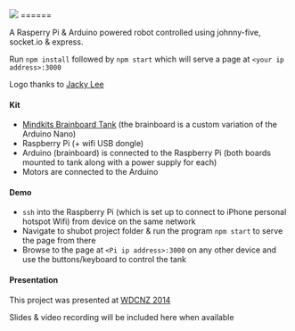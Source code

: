 <img src="http://i.imgur.com/x9zhoJU.png" />
======

A Rasperry Pi & Arduino powered robot controlled using johnny-five, socket.io & express.

Run `npm install` followed by `npm start` which will serve a page at `<your ip address>:3000`

Logo thanks to [Jacky Lee](http://jackylee.co/100logos/2014/07/09/day-33.html)

#### Kit

- <a href="http://www.mindkits.co.nz/store/kits/brainboard-tank-robot-with-bluetooth-control">Mindkits Brainboard Tank</a> (the brainboard is a custom variation of the Arduino Nano)
- Raspberry Pi (+ wifi USB dongle)
- Arduino (brainboard) is connected to the Raspberry Pi (both boards mounted to tank along with a power supply for each)
- Motors are connected to the Arduino

#### Demo

- `ssh` into the Raspberry Pi (which is set up to connect to iPhone personal hotspot Wifi) from device on the same network
- Navigate to shubot project folder & run the program `npm start` to serve the page from there
- Browse to the page at `<Pi ip address>:3000` on any other device and use the buttons/keyboard to control the tank

#### Presentation

This project was presented at <a href="http://wdcnz.com/">WDCNZ 2014</a>

Slides & video recording will be included here when available

